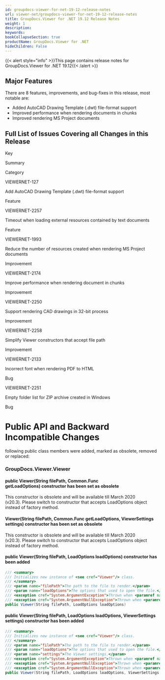 ```yaml
---
id: groupdocs-viewer-for-net-19-12-release-notes
url: viewer-net/groupdocs-viewer-for-net-19-12-release-notes
title: GroupDocs.Viewer for .NET 19.12 Release Notes
weight: 1
description: 
keywords: 
bookCollapseSection: true
productName: GroupDocs.Viewer for .NET
hideChildren: False
---
```

{{< alert style="info" >}}This page contains release notes for GroupDocs.Viewer for .NET 19.12{{< /alert >}}

## Major Features

There are 8 features, improvements, and bug-fixes in this release, most notable are:

*   Added AutoCAD Drawing Template (.dwt) file-format support
*   Improved performance when rendering documents in chunks
*   Improved rendering MS Project documents

## Full List of Issues Covering all Changes in this Release

Key

Summary

Category

VIEWERNET-127

Add AutoCAD Drawing Template (.dwt) file-format support

Feature

VIEWERNET-2257

Timeout when loading external resources contained by text documents

Feature

VIEWERNET-1993

Reduce the number of resources created when rendering MS Project documents

Improvement

VIEWERNET-2174

Improve performance when rendering document in chunks

Improvement

VIEWERNET-2250

Support rendering CAD drawings in 32-bit process

Improvement

VIEWERNET-2258

Simplify Viewer constructors that accept file path

Improvement

VIEWERNET-2133

Incorrect font when rendering PDF to HTML

Bug

VIEWERNET-2251

Empty folder list for ZIP archive created in Windows

Bug

# Public API and Backward Incompatible Changes

following public class members were added, marked as obsolete, removed or replaced:

### GroupDocs.Viewer.Viewer

#### public Viewer(String filePath, Common.Func<LoadOptions> getLoadOptions) constructor has been set as obsolete 

This constructor is obsolete and will be available till March 2020 (v20.3). Please switch to constructor that accepts LoadOptions object instead of factory method.

#### Viewer(String filePath, Common.Func<LoadOptions> getLoadOptions, ViewerSettings settings) constructor has been set as obsolete 

This constructor is obsolete and will be available till March 2020 (v20.3). Please switch to constructor that accepts LoadOptions object instead of factory method.

#### public Viewer(String filePath, LoadOptions loadOptions) constructor has been added

```csharp
/// <summary>
/// Initializes new instance of <see cref="Viewer"/> class.
/// </summary>
/// <param name="filePath">The path to the file to render.</param>
/// <param name="loadOptions">The options that used to open the file.</param>
/// <exception cref="System.ArgumentException">Thrown when <paramref name="filePath"/> is null or empty.</exception>
/// <exception cref="System.ArgumentNullException">Thrown when <paramref name="loadOptions"/> is null.</exception>
public Viewer(String filePath, LoadOptions loadOptions)
```

#### public Viewer(String filePath, LoadOptions loadOptions, ViewerSettings settings) constructor has been added

```csharp
/// <summary>
/// Initializes new instance of <see cref="Viewer"/> class.
/// </summary>
/// <param name="filePath">The path to the file to render.</param>
/// <param name="loadOptions">The options that used to open the file.</param>
/// <param name="settings">The Viewer settings.</param>
/// <exception cref="System.ArgumentException">Thrown when <paramref name="filePath"/> is null or empty.</exception>
/// <exception cref="System.ArgumentNullException">Thrown when <paramref name="loadOptions"/> is null.</exception>
/// <exception cref="System.ArgumentNullException">Thrown when <paramref name="settings"/> is null.</exception>
public Viewer(String filePath, LoadOptions loadOptions, ViewerSettings settings)
```
